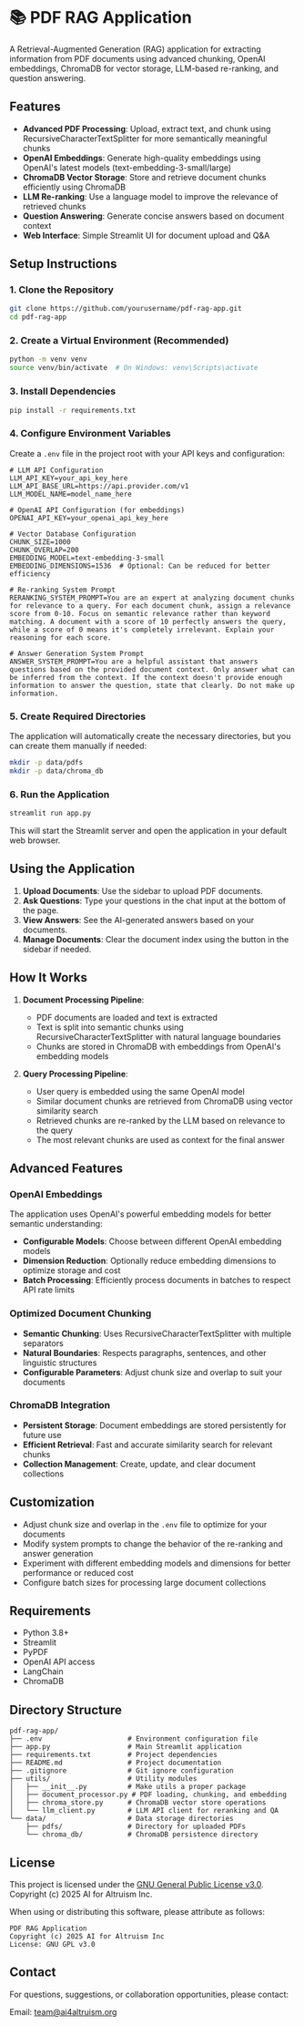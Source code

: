 # 📚 PDF RAG Application

A Retrieval-Augmented Generation (RAG) application for extracting information from PDF documents using advanced chunking, OpenAI embeddings, ChromaDB for vector storage, LLM-based re-ranking, and question answering.

## Features

- **Advanced PDF Processing**: Upload, extract text, and chunk using RecursiveCharacterTextSplitter for more semantically meaningful chunks
- **OpenAI Embeddings**: Generate high-quality embeddings using OpenAI's latest models (text-embedding-3-small/large)
- **ChromaDB Vector Storage**: Store and retrieve document chunks efficiently using ChromaDB
- **LLM Re-ranking**: Use a language model to improve the relevance of retrieved chunks
- **Question Answering**: Generate concise answers based on document context
- **Web Interface**: Simple Streamlit UI for document upload and Q&A

## Setup Instructions

### 1. Clone the Repository

```bash
git clone https://github.com/yourusername/pdf-rag-app.git
cd pdf-rag-app
```

### 2. Create a Virtual Environment (Recommended)

```bash
python -m venv venv
source venv/bin/activate  # On Windows: venv\Scripts\activate
```

### 3. Install Dependencies

```bash
pip install -r requirements.txt
```

### 4. Configure Environment Variables

Create a `.env` file in the project root with your API keys and configuration:

```plaintext
# LLM API Configuration
LLM_API_KEY=your_api_key_here
LLM_API_BASE_URL=https://api.provider.com/v1
LLM_MODEL_NAME=model_name_here

# OpenAI API Configuration (for embeddings)
OPENAI_API_KEY=your_openai_api_key_here

# Vector Database Configuration
CHUNK_SIZE=1000
CHUNK_OVERLAP=200
EMBEDDING_MODEL=text-embedding-3-small
EMBEDDING_DIMENSIONS=1536  # Optional: Can be reduced for better efficiency

# Re-ranking System Prompt
RERANKING_SYSTEM_PROMPT=You are an expert at analyzing document chunks for relevance to a query. For each document chunk, assign a relevance score from 0-10. Focus on semantic relevance rather than keyword matching. A document with a score of 10 perfectly answers the query, while a score of 0 means it's completely irrelevant. Explain your reasoning for each score.

# Answer Generation System Prompt
ANSWER_SYSTEM_PROMPT=You are a helpful assistant that answers questions based on the provided document context. Only answer what can be inferred from the context. If the context doesn't provide enough information to answer the question, state that clearly. Do not make up information.
```

### 5. Create Required Directories

The application will automatically create the necessary directories, but you can create them manually if needed:

```bash
mkdir -p data/pdfs
mkdir -p data/chroma_db
```

### 6. Run the Application

```bash
streamlit run app.py
```

This will start the Streamlit server and open the application in your default web browser.

## Using the Application

1. **Upload Documents**: Use the sidebar to upload PDF documents.
2. **Ask Questions**: Type your questions in the chat input at the bottom of the page.
3. **View Answers**: See the AI-generated answers based on your documents.
4. **Manage Documents**: Clear the document index using the button in the sidebar if needed.

## How It Works

1. **Document Processing Pipeline**:

   - PDF documents are loaded and text is extracted
   - Text is split into semantic chunks using RecursiveCharacterTextSplitter with natural language boundaries
   - Chunks are stored in ChromaDB with embeddings from OpenAI's embedding models

2. **Query Processing Pipeline**:
   - User query is embedded using the same OpenAI model
   - Similar document chunks are retrieved from ChromaDB using vector similarity search
   - Retrieved chunks are re-ranked by the LLM based on relevance to the query
   - The most relevant chunks are used as context for the final answer

## Advanced Features

### OpenAI Embeddings

The application uses OpenAI's powerful embedding models for better semantic understanding:

- **Configurable Models**: Choose between different OpenAI embedding models
- **Dimension Reduction**: Optionally reduce embedding dimensions to optimize storage and cost
- **Batch Processing**: Efficiently process documents in batches to respect API rate limits

### Optimized Document Chunking

- **Semantic Chunking**: Uses RecursiveCharacterTextSplitter with multiple separators
- **Natural Boundaries**: Respects paragraphs, sentences, and other linguistic structures
- **Configurable Parameters**: Adjust chunk size and overlap to suit your documents

### ChromaDB Integration

- **Persistent Storage**: Document embeddings are stored persistently for future use
- **Efficient Retrieval**: Fast and accurate similarity search for relevant chunks
- **Collection Management**: Create, update, and clear document collections

## Customization

- Adjust chunk size and overlap in the `.env` file to optimize for your documents
- Modify system prompts to change the behavior of the re-ranking and answer generation
- Experiment with different embedding models and dimensions for better performance or reduced cost
- Configure batch sizes for processing large document collections

## Requirements

- Python 3.8+
- Streamlit
- PyPDF
- OpenAI API access
- LangChain
- ChromaDB

## Directory Structure

```
pdf-rag-app/
├── .env                     # Environment configuration file
├── app.py                   # Main Streamlit application
├── requirements.txt         # Project dependencies
├── README.md                # Project documentation
├── .gitignore               # Git ignore configuration
├── utils/                   # Utility modules
│   ├── __init__.py          # Make utils a proper package
│   ├── document_processor.py # PDF loading, chunking, and embedding
│   ├── chroma_store.py      # ChromaDB vector store operations
│   └── llm_client.py        # LLM API client for reranking and QA
└── data/                    # Data storage directories
    ├── pdfs/                # Directory for uploaded PDFs
    └── chroma_db/           # ChromaDB persistence directory
```

## License

This project is licensed under the [GNU General Public License v3.0](https://www.gnu.org/licenses/gpl-3.0.en.html). Copyright (c) 2025 AI for Altruism Inc.

When using or distributing this software, please attribute as follows:

```
PDF RAG Application
Copyright (c) 2025 AI for Altruism Inc
License: GNU GPL v3.0
```

## Contact

For questions, suggestions, or collaboration opportunities, please contact:

Email: team@ai4altruism.org
